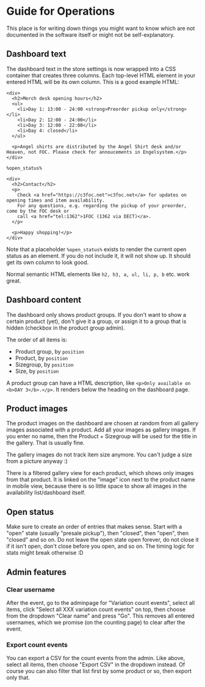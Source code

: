 # Guide for Operations

This place is for writing down things you might want to know which are not
documented in the software itself or might not be self-explanatory.

## Dashboard text

The dashboard text in the store settings is now wrapped into a CSS container
that creates three columns. Each top-level HTML element in your entered HTML
will be its own column. This is a good example HTML:

```
<div> 
  <h2>Merch desk opening hours</h2>
  <ul>
    <li>Day 1: 13:00 - 24:00 <strong>Preorder pickup only</strong></li>
    <li>Day 2: 12:00 - 24:00</li>
    <li>Day 3: 12:00 - 22:00</li>
    <li>Day 4: closed</li>
  </ul>

  <p>Angel shirts are distributed by the Angel Shirt desk and/or Heaven, not FOC. Please check for annoucements in Engelsystem.</p>
</div>

%open_status%

<div>
  <h2>Contact</h2>
  <p>
    Check <a href="https://c3foc.net">c3foc.net</a> for updates on opening times and item availability. 
    For any questions, e.g. regarding the pickup of your preorder, come by the FOC desk or 
    call <a href="tel:1362">1FOC (1362 via DECT)</a>.
  </p>

  <p>Happy shopping!</p>
</div>
```

Note that a placeholder `%open_status%` exists to render the current open
status as an element. If you do not include it, it will not show up. It should
get its own column to look good.

Normal semantic HTML elements like `h2, h3, a, ul, li, p, b` etc. work great.


## Dashboard content

The dashboard only shows product groups. If you don't want to show a certain
product (yet), don't give it a group, or assign it to a group that is hidden
(checkbox in the product group admin).

The order of all items is:

* Product group, by `position`
* Product, by `position`
* Sizegroup, by `position`
* Size, by `position`

A product group can have a HTML description, like `<p>Only available on <b>DAY
3</b>.</p>`. It renders below the heading on the dashboard page.

## Product images

The product images on the dashboard are chosen at random from all gallery
images associated with a product. Add all your images as gallery images. If you
enter no name, then the Product + Sizegroup will be used for the title in the
gallery. That is usually fine.
 
The gallery images do not track item size anymore. You can't judge a size from
a picture anyway :)

There is a filtered gallery view for each product, which shows only images from
that product. It is linked on the "image" icon next to the product name in
mobile view, because there is so little space to show all images in the
availability list/dashboard itself.

## Open status

Make sure to create an order of entries that makes sense. Start with a "open"
state (usually "presale pickup"), then "closed", then "open", then "closed" and
so on. Do not leave the open state open forever, do not close it if it isn't
open, don't close before you open, and so on. The timing logic for stats might break otherwise :D


## Admin features


### Clear username

After the event, go to the adminpage for "Variation count events", select all
items, click "Select all XXX variation count events" on top, then choose from
the dropdown "Clear name" and press "Go". This removes all entered usernames,
which we promise (on the counting page) to clear after the event.


### Export count events

You can export a CSV for the count events from the admin. Like above, select
all items, then choose "Export CSV" in the dropdown instead. Of course you can
also filter that list first by some product or so, then export only that.

